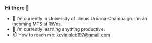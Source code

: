### Hi there 👋

<!--
**kevinjplee/kevinjplee** is a ✨ _special_ ✨ repository because its `README.md` (this file) appears on your GitHub profile.
-->
- 🔭 I’m currently in University of Illinois Urbana-Champaign. I'm an incoming MTS at RiVos.
- 🌱 I’m currently learning anything productive.
- 📫 How to reach me: kevinjplee197@gmail.com

<!-- ![Kevin's GitHub stats](https://github-readme-stats.vercel.app/api?username=kevinjplee&hide=stars,commits,prs,issues,contribs) -->
